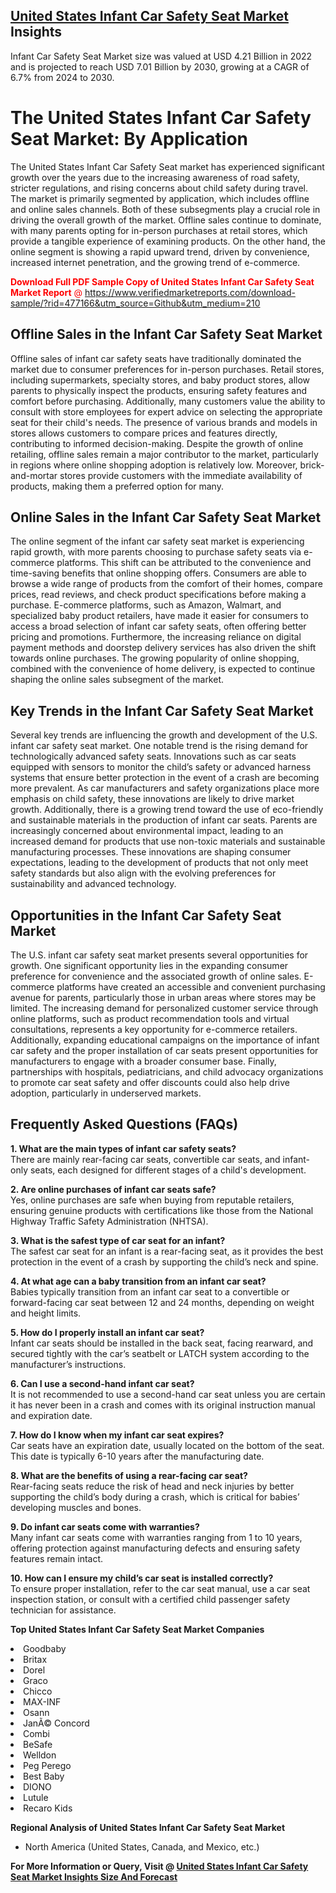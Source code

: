 <h2><a href="https://www.verifiedmarketreports.com/download-sample/?rid=477166&amp;utm_source=Github&amp;utm_medium=210" target="_blank">United States Infant Car Safety Seat Market</a> Insights</h2><p>Infant Car Safety Seat Market size was valued at USD 4.21 Billion in 2022 and is projected to reach USD 7.01 Billion by 2030, growing at a CAGR of 6.7% from 2024 to 2030.</p><p><h1>The United States Infant Car Safety Seat Market: By Application</h1><p>The United States Infant Car Safety Seat market has experienced significant growth over the years due to the increasing awareness of road safety, stricter regulations, and rising concerns about child safety during travel. The market is primarily segmented by application, which includes offline and online sales channels. Both of these subsegments play a crucial role in driving the overall growth of the market. Offline sales continue to dominate, with many parents opting for in-person purchases at retail stores, which provide a tangible experience of examining products. On the other hand, the online segment is showing a rapid upward trend, driven by convenience, increased internet penetration, and the growing trend of e-commerce. <p><span class=""><span style="color: #ff0000;"><strong>Download Full PDF Sample Copy of United States Infant Car Safety Seat Market Report</strong> @ </span><a href="https://www.verifiedmarketreports.com/download-sample/?rid=477166&amp;utm_source=Github&amp;utm_medium=210" target="_blank">https://www.verifiedmarketreports.com/download-sample/?rid=477166&amp;utm_source=Github&amp;utm_medium=210</a></span></p><h2>Offline Sales in the Infant Car Safety Seat Market</h2><p>Offline sales of infant car safety seats have traditionally dominated the market due to consumer preferences for in-person purchases. Retail stores, including supermarkets, specialty stores, and baby product stores, allow parents to physically inspect the products, ensuring safety features and comfort before purchasing. Additionally, many customers value the ability to consult with store employees for expert advice on selecting the appropriate seat for their child's needs. The presence of various brands and models in stores allows customers to compare prices and features directly, contributing to informed decision-making. Despite the growth of online retailing, offline sales remain a major contributor to the market, particularly in regions where online shopping adoption is relatively low. Moreover, brick-and-mortar stores provide customers with the immediate availability of products, making them a preferred option for many.<h2>Online Sales in the Infant Car Safety Seat Market</h2><p>The online segment of the infant car safety seat market is experiencing rapid growth, with more parents choosing to purchase safety seats via e-commerce platforms. This shift can be attributed to the convenience and time-saving benefits that online shopping offers. Consumers are able to browse a wide range of products from the comfort of their homes, compare prices, read reviews, and check product specifications before making a purchase. E-commerce platforms, such as Amazon, Walmart, and specialized baby product retailers, have made it easier for consumers to access a broad selection of infant car safety seats, often offering better pricing and promotions. Furthermore, the increasing reliance on digital payment methods and doorstep delivery services has also driven the shift towards online purchases. The growing popularity of online shopping, combined with the convenience of home delivery, is expected to continue shaping the online sales subsegment of the market.<h2>Key Trends in the Infant Car Safety Seat Market</h2><p>Several key trends are influencing the growth and development of the U.S. infant car safety seat market. One notable trend is the rising demand for technologically advanced safety seats. Innovations such as car seats equipped with sensors to monitor the child’s safety or advanced harness systems that ensure better protection in the event of a crash are becoming more prevalent. As car manufacturers and safety organizations place more emphasis on child safety, these innovations are likely to drive market growth. Additionally, there is a growing trend toward the use of eco-friendly and sustainable materials in the production of infant car seats. Parents are increasingly concerned about environmental impact, leading to an increased demand for products that use non-toxic materials and sustainable manufacturing processes. These innovations are shaping consumer expectations, leading to the development of products that not only meet safety standards but also align with the evolving preferences for sustainability and advanced technology.<h2>Opportunities in the Infant Car Safety Seat Market</h2><p>The U.S. infant car safety seat market presents several opportunities for growth. One significant opportunity lies in the expanding consumer preference for convenience and the associated growth of online sales. E-commerce platforms have created an accessible and convenient purchasing avenue for parents, particularly those in urban areas where stores may be limited. The increasing demand for personalized customer service through online platforms, such as product recommendation tools and virtual consultations, represents a key opportunity for e-commerce retailers. Additionally, expanding educational campaigns on the importance of infant car safety and the proper installation of car seats present opportunities for manufacturers to engage with a broader consumer base. Finally, partnerships with hospitals, pediatricians, and child advocacy organizations to promote car seat safety and offer discounts could also help drive adoption, particularly in underserved markets.<h2>Frequently Asked Questions (FAQs)</h2><p><strong>1. What are the main types of infant car safety seats?</strong><br>There are mainly rear-facing car seats, convertible car seats, and infant-only seats, each designed for different stages of a child's development.</p><p><strong>2. Are online purchases of infant car seats safe?</strong><br>Yes, online purchases are safe when buying from reputable retailers, ensuring genuine products with certifications like those from the National Highway Traffic Safety Administration (NHTSA).</p><p><strong>3. What is the safest type of car seat for an infant?</strong><br>The safest car seat for an infant is a rear-facing seat, as it provides the best protection in the event of a crash by supporting the child’s neck and spine.</p><p><strong>4. At what age can a baby transition from an infant car seat?</strong><br>Babies typically transition from an infant car seat to a convertible or forward-facing car seat between 12 and 24 months, depending on weight and height limits.</p><p><strong>5. How do I properly install an infant car seat?</strong><br>Infant car seats should be installed in the back seat, facing rearward, and secured tightly with the car’s seatbelt or LATCH system according to the manufacturer’s instructions.</p><p><strong>6. Can I use a second-hand infant car seat?</strong><br>It is not recommended to use a second-hand car seat unless you are certain it has never been in a crash and comes with its original instruction manual and expiration date.</p><p><strong>7. How do I know when my infant car seat expires?</strong><br>Car seats have an expiration date, usually located on the bottom of the seat. This date is typically 6-10 years after the manufacturing date.</p><p><strong>8. What are the benefits of using a rear-facing car seat?</strong><br>Rear-facing seats reduce the risk of head and neck injuries by better supporting the child’s body during a crash, which is critical for babies’ developing muscles and bones.</p><p><strong>9. Do infant car seats come with warranties?</strong><br>Many infant car seats come with warranties ranging from 1 to 10 years, offering protection against manufacturing defects and ensuring safety features remain intact.</p><p><strong>10. How can I ensure my child’s car seat is installed correctly?</strong><br>To ensure proper installation, refer to the car seat manual, use a car seat inspection station, or consult with a certified child passenger safety technician for assistance.</p></p><p><strong>Top United States Infant Car Safety Seat Market Companies</strong></p><div data-test-id=""><p><li>Goodbaby</li><li> Britax</li><li> Dorel</li><li> Graco</li><li> Chicco</li><li> MAX-INF</li><li> Osann</li><li> JanÃ© Concord</li><li> Combi</li><li> BeSafe</li><li> Welldon</li><li> Peg Perego</li><li> Best Baby</li><li> DIONO</li><li> Lutule</li><li> Recaro Kids</li></p><div><strong>Regional Analysis of&nbsp;United States Infant Car Safety Seat Market</strong></div><ul><li dir="ltr"><p dir="ltr">North America&nbsp;(United States, Canada, and Mexico, etc.)</p></li></ul><p><strong>For More Information or Query, Visit @&nbsp;</strong><strong><a href="https://www.verifiedmarketreports.com/product/infant-car-safety-seat-market/?utm_source=Github&amp;utm_medium=210" target="_blank">United States Infant Car Safety Seat Market Insights Size And Forecast</a></strong></p></div>
